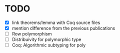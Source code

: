 # TODO #

- [x] link theorems/lemma with Coq source files
- [x] mention difference from the previous publications
- [ ] Row polymorphism 
- [ ] Distribuivity for polymorphic type 
- [ ] Coq: Algorithmic subtyping for poly
